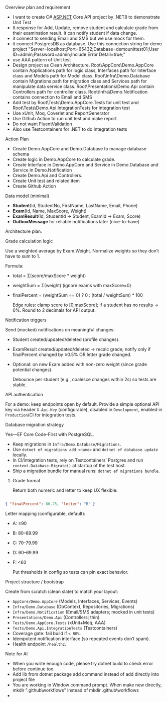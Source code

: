 Overview plan and requirement

- I want to create C# [ASP.NET](http://ASP.NET) Core API project by .NET8 to demonstrate Unit Test
- It response for Add, Update, remove student and calculate grade from their examination result. It can notify student if data change.
- it connect to sending Email and SMS but we use mock for them.
- it connect PostgresDB as database. Use this connection string for demo project "Server=localhost;Port=65432;Database=demounittest01;User ID=admin;Password=admin;Include Error Detail=true;”
- use AAA pattern of Unit test
- Design project as Clean Architecture. Root\AppCore\Demo.AppCore contain Applications path for logic class, Interfaces path for Interface class and Models path for Model class. Root\Infra\Demo.Database contain Migrations path for migration class and Services path for manipulate data service class. Root\Presentations\Demo.Api contain Controllers path for controller class. Root\Infra\Demo.Notification contains connection to Email and SMS
- Add test by Root\Tests\Demo.AppCore.Tests for unit test and Root\Tests\Demo.Api.IntegrationTests for integration test
- Use xUnit, Moq, Coverlet and ReportGenerator
- Use Github Action to run unit test and make report
- Do not want FluentValidation
- Also use Testcontainers for .NET to do Integration tests

Action Plan

- Create Demo.AppCore and Demo.Database to manage database schema
- Create logic in Demo.AppCore to calculate grade.
- Create Interface in Demo.AppCore and Service in Demo.Database and Service in Demo.Notification
- Create Demo.Api and Controllers.
- Create Unit test and related item
- Create Github Action

Data model (minimal)

- **Student**(Id, StudentNo, FirstName, LastName, Email, Phone)
- **Exam**(Id, Name, MaxScore, Weight)
- **ExamResult**(Id, StudentId → Student, ExamId → Exam, Score)
- **OutboxMessage** for reliable notifications later (nice-to-have)

Architecture plan.

Grade calculation logic

Use a weighted average by Exam.Weight. Normalize weights so they don’t have to sum to 1.

Formula:

- total = Σ(score/maxScore * weight)
- weightSum = Σ(weight) (ignore exams with maxScore=0)
- finalPercent = (weightSum == 0) ? 0 : (total / weightSum) * 100
    
    Edge rules: clamp score to [0,maxScore]; if a student has no results → 0%. Round to 2 decimals for API output.
    

Notification triggers

Send (mocked) notifications on meaningful changes:

- Student created/updated/deleted (profile changes).
- ExamResult created/updated/deleted → recalc grade; notify only if finalPercent changed by ≥0.5% OR letter grade changed.
- Optional: on new Exam added with non-zero weight (since grade potential changes).
    
    Debounce per student (e.g., coalesce changes within 2s) so tests are stable.
    

API authentication

For a demo: keep endpoints open by default. Provide a simple optional API key via header `X-Api-Key` (configurable), disabled in `Development`, enabled in `Production`/CI for integration tests.

Database migration strategy

Yes—EF Core Code-First with PostgreSQL.

- Keep migrations in `Infra/Demo.Database/Migrations`.
- Use `dotnet ef migrations add <name>` and `dotnet ef database update` locally.
- In CI/integration tests, rely on Testcontainers’ Postgres and run `context.Database.Migrate()` at startup of the test host.
- Ship a migration bundle for manual runs: `dotnet ef migrations bundle`.
1. Grade format
    
    Return both numeric and letter to keep UX flexible:
    

```json

{ "finalPercent": 86.75, "letter": "B" }
```

Letter mapping (configurable, default):

- A: ≥90
- B: 80–89.99
- C: 70–79.99
- D: 60–69.99
- F: <60
    
    Put thresholds in config so tests can pin exact behavior.
    

Project structure / bootstrap

Create from scratch (clean slate) to match your layout:

- `AppCore/Demo.AppCore` (Models, Interfaces, Services, Events)
- `Infra/Demo.Database` (DbContext, Repositories, Migrations)
- `Infra/Demo.Notification` (Email/SMS adapters; mocked in unit tests)
- `Presentations/Demo.Api` (Controllers; thin)
- `Tests/Demo.AppCore.Tests` (xUnit+Moq, AAA)
- `Tests/Demo.Api.IntegrationTests` (Testcontainers)
- Coverage gate: fail build if `< 80%`.
- Idempotent notification interface (so repeated events don’t spam).
- Health endpoint `/healthz`.


Note for AI
- When you write enough code, please try dotnet build to check error before continue too.
- Add lib from dotnet package add command instead of add directly into project file
- You are working in Window command prompt. When make new directly, mkdir ".github\workflows" instead of mkdir .github\workflows
- 